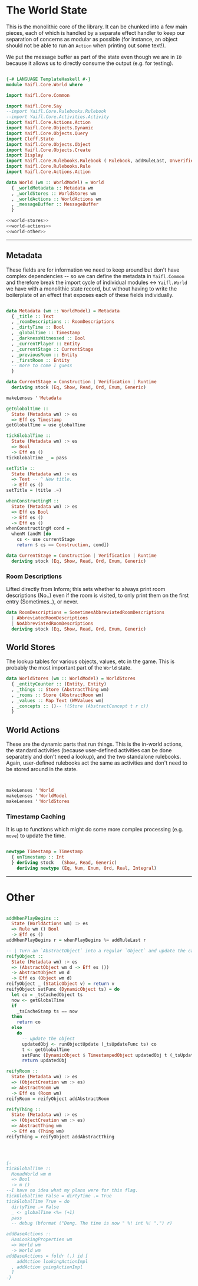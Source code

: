 # The World State

This is the monolithic core of the library. It can be chunked into a few main pieces, each of which is handled by a separate effect handler to keep our separation of concerns as modular as possible (for instance, an object should not be able to run an `Action` when printing out some text!).

We put the message buffer as part of the state even though we are in `IO` because it allows us to directly consume the output (e.g. for testing).


```haskell file=src/Yaifl/Core/World.hs

{-# LANGUAGE TemplateHaskell #-}
module Yaifl.Core.World where

import Yaifl.Core.Common

import Yaifl.Core.Say
--import Yaifl.Core.Rulebooks.Rulebook
--import Yaifl.Core.Activities.Activity
import Yaifl.Core.Actions.Action
import Yaifl.Core.Objects.Dynamic
import Yaifl.Core.Objects.Query
import Cleff.State
import Yaifl.Core.Objects.Object
import Yaifl.Core.Objects.Create
import Display
import Yaifl.Core.Rulebooks.Rulebook ( Rulebook, addRuleLast, UnverifiedArgs )
import Yaifl.Core.Rulebooks.Rule
import Yaifl.Core.Actions.Action

data World (wm :: WorldModel) = World
  { _worldMetadata :: Metadata wm
  , _worldStores :: WorldStores wm
  , _worldActions :: WorldActions wm
  , _messageBuffer :: MessageBuffer
  }

<<world-stores>>
<<world-actions>>
<<world-other>>
```
---
## Metadata

These fields are for information we need to keep around but don't have complex dependencies -- so we can define the metadata in `Yaifl.Common` and therefore break the import cycle of individual modules <-> `Yaifl.World` we have with a monolithic state record, but without having to write the boilerplate of an effect that exposes each of these fields individually.

```haskell id=world-metadata

data Metadata (wm :: WorldModel) = Metadata
  { _title :: Text
  , _roomDescriptions :: RoomDescriptions
  , _dirtyTime :: Bool
  , _globalTime :: Timestamp
  , _darknessWitnessed :: Bool
  , _currentPlayer :: Entity
  , _currentStage :: CurrentStage
  , _previousRoom :: Entity
  , _firstRoom :: Entity
  -- more to come I guess
  }

data CurrentStage = Construction | Verification | Runtime
  deriving stock (Eq, Show, Read, Ord, Enum, Generic)

makeLenses ''Metadata

getGlobalTime :: 
  State (Metadata wm) :> es 
  => Eff es Timestamp
getGlobalTime = use globalTime

tickGlobalTime ::
  State (Metadata wm) :> es 
  => Bool
  -> Eff es ()
tickGlobalTime _ = pass

setTitle :: 
  State (Metadata wm) :> es 
  => Text -- ^ New title.
  -> Eff es ()
setTitle = (title .=)

whenConstructingM :: 
  State (Metadata wm) :> es
  => Eff es Bool 
  -> Eff es () 
  -> Eff es ()
whenConstructingM cond = 
  whenM (andM [do
    cs <- use currentStage
    return $ cs == Construction, cond])

```

```haskell id=world-staging
data CurrentStage = Construction | Verification | Runtime
  deriving stock (Eq, Show, Read, Ord, Enum, Generic)

```
### Room Descriptions

Lifted directly from Inform; this sets whether to always print room descriptions (No..) even if the room is visited, to only print them on the first entry (Sometimes..), or never.

```haskell id=room-descriptions
data RoomDescriptions = SometimesAbbreviatedRoomDescriptions
  | AbbreviatedRoomDescriptions
  | NoAbbreviatedRoomDescriptions 
  deriving stock (Eq, Show, Read, Ord, Enum, Generic)
```

## World Stores

The lookup tables for various objects, values, etc in the game. This is probably the most important part of the `World` state.

```haskell id=world-stores
data WorldStores (wm :: WorldModel) = WorldStores
  { _entityCounter :: (Entity, Entity)
  , _things :: Store (AbstractThing wm)
  , _rooms :: Store (AbstractRoom wm)
  , _values :: Map Text (WMValues wm)
  , _concepts :: ()-- !(Store (AbstractConcept t r c))
  }
```

## World Actions

These are the dynamic parts that run things. This is the in-world actions, the standard activities (because user-defined activities can be done separately and don't need a lookup), and the two standalone rulebooks. Again, user-defined rulebooks act the same as activities and don't need to be stored around in the state.

```haskell id=world-actions


makeLenses ''World
makeLenses ''WorldModel
makeLenses ''WorldStores

```

### Timestamp Caching

It is up to functions which might do some more complex processing (e.g. `move`) to update the time.

```haskell id=timestamp

newtype Timestamp = Timestamp
  { unTimestamp :: Int
  } deriving stock   (Show, Read, Generic)
    deriving newtype (Eq, Num, Enum, Ord, Real, Integral)

```

---

# Other

```haskell id=world-other

addWhenPlayBegins ::
  State (WorldActions wm) :> es
  => Rule wm () Bool
  -> Eff es ()
addWhenPlayBegins r = whenPlayBegins %= addRuleLast r

-- | Turn an `AbstractObject` into a regular `Object` and update the cache if needed.
reifyObject ::
  State (Metadata wm) :> es
  => (AbstractObject wm d -> Eff es ())
  -> AbstractObject wm d
  -> Eff es (Object wm d)
reifyObject _ (StaticObject v) = return v
reifyObject setFunc (DynamicObject ts) = do
  let co = _tsCachedObject ts
  now <- getGlobalTime
  if
    _tsCacheStamp ts == now
  then
    return co
  else
    do
      -- update the object
      updatedObj <- runObjectUpdate (_tsUpdateFunc ts) co
      t <- getGlobalTime
      setFunc (DynamicObject $ TimestampedObject updatedObj t (_tsUpdateFunc ts))
      return updatedObj

reifyRoom :: 
  State (Metadata wm) :> es
  => (ObjectCreation wm :> es)
  => AbstractRoom wm
  -> Eff es (Room wm)
reifyRoom = reifyObject addAbstractRoom

reifyThing :: 
  State (Metadata wm) :> es
  => (ObjectCreation wm :> es)
  => AbstractThing wm
  -> Eff es (Thing wm)
reifyThing = reifyObject addAbstractThing




{-
tickGlobalTime :: 
  MonadWorld wm m
  => Bool
  -> m ()
--I have no idea what my plans were for this flag.
tickGlobalTime False = dirtyTime .= True
tickGlobalTime True = do
  dirtyTime .= False
  _ <- globalTime <%= (+1)
  pass
  -- debug (bformat ("Dong. The time is now " %! int %! ".") r)

addBaseActions :: 
  HasLookingProperties wm
  => World wm
  -> World wm
addBaseActions = foldr (.) id [
    addAction lookingActionImpl
  , addAction goingActionImpl
  ]
-}
```
